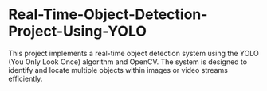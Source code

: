 # Real-Time-Object-Detection-Project-Using-YOLO
This project implements a real-time object detection system using the YOLO (You Only Look Once) algorithm and OpenCV. The system is designed to identify and locate multiple objects within images or video streams efficiently. 

